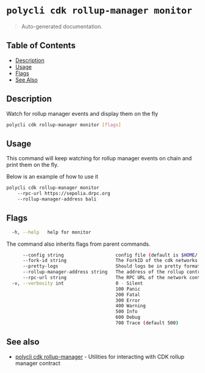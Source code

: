 # `polycli cdk rollup-manager monitor`

> Auto-generated documentation.

## Table of Contents

- [Description](#description)
- [Usage](#usage)
- [Flags](#flags)
- [See Also](#see-also)

## Description

Watch for rollup manager events and display them on the fly

```bash
polycli cdk rollup-manager monitor [flags]
```

## Usage

This command will keep watching for rollup manager events on chain and print them on the fly.

Below is an example of how to use it

```bash
polycli cdk rollup-manager monitor
    --rpc-url https://sepolia.drpc.org
    --rollup-manager-address bali
```

## Flags

```bash
  -h, --help   help for monitor
```

The command also inherits flags from parent commands.

```bash
      --config string                   config file (default is $HOME/.polygon-cli.yaml)
      --fork-id string                  The ForkID of the cdk networks (default "12")
      --pretty-logs                     Should logs be in pretty format or JSON (default true)
      --rollup-manager-address string   The address of the rollup contract
      --rpc-url string                  The RPC URL of the network containing the CDK contracts (default "http://localhost:8545")
  -v, --verbosity int                   0 - Silent
                                        100 Panic
                                        200 Fatal
                                        300 Error
                                        400 Warning
                                        500 Info
                                        600 Debug
                                        700 Trace (default 500)
```

## See also

- [polycli cdk rollup-manager](polycli_cdk_rollup-manager.md) - Utilities for interacting with CDK rollup manager contract
